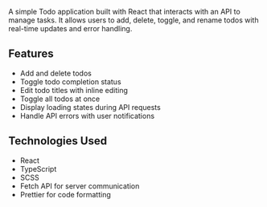 A simple Todo application built with React that interacts with an API to manage tasks. It allows users to add, delete, toggle, and rename todos with real-time updates and error handling.

## Features
- Add and delete todos
- Toggle todo completion status
- Edit todo titles with inline editing
- Toggle all todos at once
- Display loading states during API requests
- Handle API errors with user notifications

## Technologies Used
- React
- TypeScript
- SCSS
- Fetch API for server communication
- Prettier for code formatting
